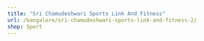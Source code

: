```yaml
---
title: "Sri Chamudeshwari Sports Link And Fitness"
url: /bangalore/sri-chamudeshwari-sports-link-and-fitness-2/
shop: Sport
---
```

